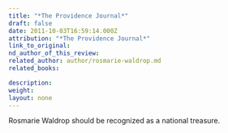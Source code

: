 ```yaml
---
title: "*The Providence Journal*"
draft: false
date: 2011-10-03T16:59:14.000Z
attribution: "*The Providence Journal*"
link_to_original:
nd_author_of_this_review:
related_author: author/rosmarie-waldrop.md
related_books:

description:
weight:
layout: none
---
```

Rosmarie Waldrop should be recognized as a national treasure.

